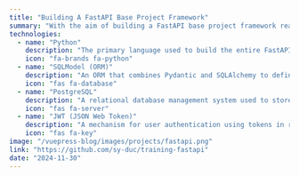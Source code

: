 ```yaml
---
title: "Building A FastAPI Base Project Framework"
summary: "With the aim of building a FastAPI base project framework ready for enterprise use while also helping those interested in learning FastAPI understand how to implement theoretical knowledge in real-world projects."
technologies:
  - name: "Python"
    description: "The primary language used to build the entire FastAPI application."
    icon: "fa-brands fa-python"
  - name: "SQLModel (ORM)"
    description: "An ORM that combines Pydantic and SQLAlchemy to define a single schema for both the database and the API."
    icon: "fas fa-database"
  - name: "PostgreSQL"
    description: "A relational database management system used to store and query data."
    icon: "fas fa-server"
  - name: "JWT (JSON Web Token)"
    description: "A mechanism for user authentication using tokens in requests after login."
    icon: "fas fa-key"
image: "/vuepress-blog/images/projects/fastapi.png"
link: "https://github.com/sy-duc/training-fastapi"
date: "2024-11-30"
---
```

